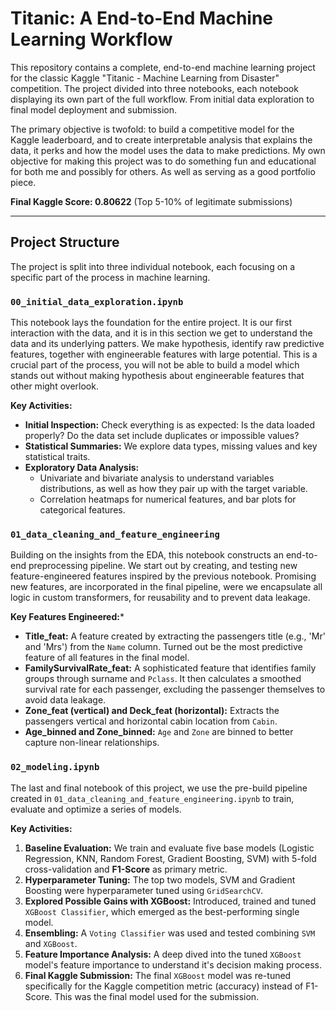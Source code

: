 # Titanic: A End-to-End Machine Learning Workflow

This repository contains a complete, end-to-end machine learning project for the classic Kaggle "Titanic - Machine Learning from Disaster" competition. The project divided into three notebooks, each notebook displaying its own part of the full workflow. From initial data exploration to final model deployment and submission. 

The primary objective is twofold: to build a competitive model for the Kaggle leaderboard, and to create interpretable analysis that explains the data, it perks and how the model uses the data to make predictions. My own objective for making this project was to do something fun and educational for both me and possibly for others. As well as serving as a good portfolio piece.

**Final Kaggle Score: 0.80622** (Top 5-10% of legitimate submissions)

---

## Project Structure

The project is split into three individual notebook, each focusing on a specific part of the process in machine learning. 

### `00_initial_data_exploration.ipynb`
This notebook lays the foundation for the entire project. It is our first interaction with the data, and it is in this section we get to understand the data and its underlying patters. We make hypothesis, identify raw predictive features, together with engineerable features with large potential. This is a crucial part of the process, you will not be able to build a model which stands out without making hypothesis about engineerable features that other might overlook.

**Key Activities:**
*   **Initial Inspection:** Check everything is as expected: Is the data loaded properly? Do the data set include duplicates or impossible values?
*   **Statistical Summaries:** We explore data types,  missing values and key statistical traits.
*   **Exploratory Data Analysis:** 
    *   Univariate and bivariate analysis to understand variables distributions, as well as how they pair up with the target variable.
    *   Correlation heatmaps for numerical features, and bar plots for categorical features.


### `01_data_cleaning_and_feature_engineering`
Building on the insights from the EDA, this notebook constructs an end-to-end preprocessing pipeline. We start out by creating, and testing new feature-engineered features inspired by the previous notebook. Promising new features, are incorporated in the final pipeline, were we encapsulate all logic in custom transformers, for reusability and to prevent data leakage.

**Key Features Engineered:***
*   **Title_feat:** A feature created by extracting the passengers title (e.g., 'Mr' and 'Mrs') from the `Name` column. Turned out be the most predictive feature of all features in the final model.
*   **FamilySurvivalRate_feat:** A sophisticated feature that identifies family groups through surname and `Pclass`. It then calculates a smoothed survival rate for each passenger, excluding the passenger themselves to avoid data leakage.
*   **Zone_feat (vertical) and Deck_feat (horizontal):** Extracts the passengers vertical and horizontal cabin location from `Cabin`. 
*   **Age_binned and Zone_binned:** `Age` and `Zone` are binned to better capture non-linear relationships. 

### `02_modeling.ipynb`
The last and final notebook of this project, we use the pre-build pipeline created in `01_data_cleaning_and_feature_engineering.ipynb` to train, evaluate and optimize a series of models.

**Key Activities:**
1.  **Baseline Evaluation:** We train and evaluate five base models (Logistic Regression, KNN, Random Forest, Gradient Boosting, SVM) with 5-fold cross-validation and **F1-Score** as primary metric.
2.  **Hyperparameter Tuning:** The top two models, SVM and Gradient Boosting were hyperparameter tuned using `GridSearchCV`.
3.  **Explored Possible Gains with XGBoost:** Introduced, trained and tuned `XGBoost Classifier`, which emerged as the best-performing single model.
4.  **Ensembling:** A `Voting Classifier` was used and tested combining `SVM` and `XGBoost`.
5.  **Feature Importance Analysis:** A deep dived into the tuned `XGBoost` model's feature importance to understand it's decision making process.
6.  **Final Kaggle Submission:** The final `XGBoost` model was re-tuned specifically for the Kaggle competition metric (accuracy) instead of F1-Score. This was the final model used for the submission.